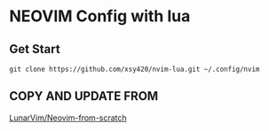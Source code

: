 # NEOVIM Config with lua

## Get Start

```shell
git clone https://github.com/xsy420/nvim-lua.git ~/.config/nvim
```

## COPY AND UPDATE FROM

<a href="https://github.com/LunarVim/Neovim-from-scratch">LunarVim/Neovim-from-scratch</a>
